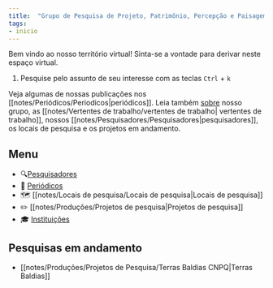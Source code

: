 ```yaml
---
title:  "Grupo de Pesquisa de Projeto, Patrimônio, Percepção e Paisagem"
tags: 
- inicio
---
```


Bem vindo ao nosso território virtual! Sinta-se a vontade para derivar neste espaço virtual.

1. Pesquise pelo assunto de seu interesse com as teclas `Ctrl` + `k`

Veja algumas de nossas publicações nos [[notes/Periódicos/Periodicos|periódicos]]. Leia também [sobre](notes/Sobre/Sobre.md) nosso grupo, as [[notes/Vertentes de trabalho/vertentes de trabalho| vertentes de trabalho]], nossos [[notes/Pesquisadores/Pesquisadores|pesquisadores]], os locais de pesquisa e os projetos em andamento. 

## Menu
- 🔍[Pesquisadores](notes/Pesquisadores/Pesquisadores.md)
- 📄 [Periódicos](notes/Periódicos/Periodicos.md)
- 🗺️ [[notes/Locais de pesquisa/Locais de pesquisa|Locais de pesquisa]]
- ✏️ [[notes/Produções/Projetos de pesquisa|Projetos de pesquisa]]
- 🎓 [Instituições](notes/Instituições/Instituições.md)

## Pesquisas em andamento
- [[notes/Produções/Projetos de Pesquisa/Terras Baldias CNPQ|Terras Baldias]]

